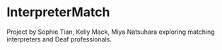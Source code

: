 # InterpreterMatch
Project by Sophie Tian, Kelly Mack, Miya Natsuhara exploring matching interpreters and Deaf professionals.
